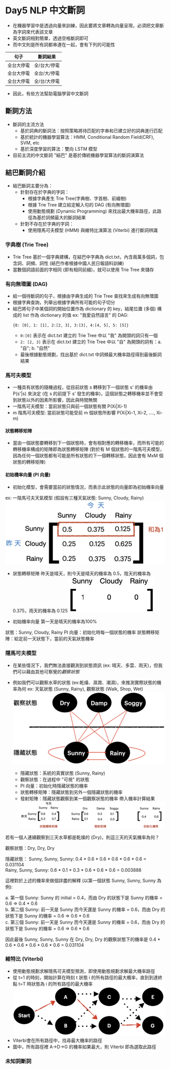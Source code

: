# Day5 NLP 中文斷詞
* 在機器學習中是透過向量來訓練，因此要將文章轉為向量呈現，必須把文章斷為字詞來代表該文章
* 英文斷詞相對簡單，透過空格斷詞即可
* 而中文則是所有詞都串連在一起，會有下列的可能性

|句子|斷詞結果|
|-|-|
|全台大停電|全/台大/停電|
|全台大停電|全台/大/停電|
|全台大停電|全/台/大停電|

* 因此，有些方法幫助電腦學習中文斷詞

## 斷詞方法
* 斷詞的主流方法
    * 基於詞典的斷詞法：按照策略將待匹配的字串和已建立好的詞典進行匹配
    * 基於統計的機器學習算法：HMM, Conditional Random Field(CRF), SVM, etc
    * 基於深度學習的算法：雙向 LSTM 模型
* 目前主流的中文斷詞 "結巴" 是基於傳統機器學習算法的斷詞演算法

## 結巴斷詞介紹
* 結巴斷詞主要分為：
    * 針對存在於字典的字詞：
        * 根據字典產生 Trie Tree(字典樹、字首樹、前綴樹)
        * 根據 Trie Tree 建立給定輸入句的 DAG (有向無環圖)
        * 使用動態規劃 (Dynamic Programming) 來找出最大機率路徑，此路徑為基於詞頻最大的斷詞結果
    * 針對不存在於字典的字詞：
        * 使用隱馬可夫模型 (HMM) 與維特比演算法 (Viterbi) 進行斷詞辨識

### 字典樹 (Trie Tree)
* Trie Tree 基於一個字典建構，在結巴中字典為 dict.txt，內含兩萬多個詞，包含詞、詞頻、詞性 (結巴作者根據中國人民日報語料訓練)
* 當數個詞語前面的字相同 (即有相同前綴)，就可以使用 Trie Tree 來儲存

### 有向無環圖 (DAG)
* 給一個待斷詞的句子，根據由字典生成的 Trie Tree 查找來生成有向無環圖
* 根據字典查詢，列舉出根據字典所有可能的句子切分
* 結巴將句子中某個詞的開始位置作為 dictionary 的 key，結尾位置 (多個) 構成的 list 作為 dictionary 的值
ex: "我愛自然語言" 的 DAG:
    ```
    {0: [0], 1: [1], 2:[2, 3], 3:[3], 4:[4, 5], 5: [5]}
    ```
    * `0:[0]` 表示在 dict.txt 建立的 Trie Tree 中以 "我" 為開頭的詞只有一個
    * `2: [2, 3]` 表示在 dict.txt 建立的 Trie Tree 中以 "自" 為開頭的詞有：a. "自"; b. "自然"
    * 最後根據動態規劃，找出基於 dict.txt 中詞頻最大機率路徑得到最後斷詞結果

### 馬可夫模型
* 一種具有狀態的隨機過程，從目前狀態 s 轉移到下一個狀態 s' 的機率由 P(s'|s) 來決定 (在 s 的前提下 s’ 發生的機率)，這個狀態之轉移機率並不會受到狀態以外的因素所影響，因此與時間無關
* 一階馬可夫模型：當前狀態只與前一個狀態有關 P(Xi|Xi-1)
* m 階馬可夫模型: 當前狀態可能受前 m 個狀態所影響 P(Xi|Xi-1, Xi-2, ...., Xi-m)

#### 狀態轉移矩陣
* 當由一個狀態要轉移到下一個狀態時，會有相對應的轉移機率，而所有可能的轉移機率構成的矩陣即為狀態轉移矩陣 (對於有 M 個狀態的一階馬可夫模型，因為任何一個狀態都有可能是所有狀態的下一個轉移狀態，因此會有 MxM 個狀態的轉移矩陣)

#### 初始機率向量 (PI 向量)
* 初始化模型，會需要當前的狀態情況，而表示此狀態的向量即為初始機率向量

ex: 一階馬可夫天氣模型 (假設有三種天氣狀態: Sunny, Cloudy, Rainy)
![](https://github.com/myps6415/NLP-marathon/blob/main/D05%20NLP%20中文斷詞/Markov_example.png?raw=true)

* 狀態轉移矩陣
昨天是晴天，則今天是晴天的機率為 0.5，陰天的機率為 0.375，雨天的機率為 0.125
![](https://github.com/myps6415/NLP-marathon/blob/main/D05%20NLP%20中文斷詞/Markov_example2.png?raw=true)

* 初始機率向量
第一天是晴天的機率為100%

狀態：Sunny, Cloudy, Rainy
PI 向量：初始化時每一個狀態的機率
狀態轉移矩陣：給定前一天狀態下，當前的天氣狀態機率

### 隱馬可夫模型
* 在某些情況下，我們無法直接觀測到狀態資訊 (ex: 晴天、多雲、雨天)，但我們可以藉由其他可察覺的*觀察狀態*
* 例如我們可以觀察水草的狀態 (ex:乾燥、濕潤、潮濕)，來推測實際狀態的機率為何
ex: 天氣狀態 (Sunny, Rainy), 觀察狀態 (Walk, Shop, Wet)
![](https://github.com/myps6415/NLP-marathon/blob/main/D05%20NLP%20中文斷詞/HMM_example.png?raw=true)

    * 隱藏狀態：系統的真實狀態 (Sunny, Rainy)
    * 觀察狀態：在過程中 "可視" 的狀態
    * PI 向量：初始化時隱藏狀態的機率
    * 狀態轉移矩陣：隱藏狀態到另外一個隱藏狀態的機率
    * 發射矩陣：隱藏狀態觀察到某一個觀察狀態的機率
帶入機率計算結果
![](https://github.com/myps6415/NLP-marathon/blob/main/D05%20NLP%20中文斷詞/HMM_example2.png?raw=true)

若有一個人連續觀察到三天水草都是乾燥的 (Dry)，則這三天的天氣機率為何？

觀察狀態：Dry, Dry, Dry

隱藏狀態：
Sunny, Sunny, Sunny: 0.4 * 0.6 * 0.6 * 0.6 * 0.6 * 0.6 = 0.031104  
Rainy, Sunny, Sunny: 0.6 * 0.1 * 0.3 * 0.6 * 0.6 * 0.6 = 0.003888

這裡對於上述的機率來做個詳盡的解釋 (以第一個狀態 Sunny, Sunny, Sunny 為例):

a. 第一個 Sunny: Sunny 的 initial = 0.4，而由 Dry 的狀態下是 Sunny 的機率 = 0.6 => 0.4 * 0.6  
b. 第二個 Sunny: 前一天是 Sunny 而今天還是 Sunny 的機率 = 0.6，而由 Dry 的狀態下是 Sunny 的機率 = 0.6 => 0.6 * 0.6  
c. 第三個 Sunny: 前一天是 Sunny 而今天還是 Sunny 的機率 = 0.6，而由 Dry 的狀態下是 Sunny 的機率 = 0.6 => 0.6 * 0.6

因此最後 Sunny, Sunny, Sunny 在 Dry, Dry, Dry 的觀察狀態下的機率是 0.4 * 0.6 * 0.6 * 0.6 * 0.6 * 0.6 = 0.031104

### 維特比 (Viterbi)
* 使用動態規劃求解隱馬可夫模型預測，即使用動態規劃求解最大機率路徑
* 從 t=1 的時刻，開始計算在時刻 t 狀態 i 的所有路徑的最大概率，直到到達終點 t=T 時狀態為 i 的所有路徑的最大機率
![](https://github.com/myps6415/NLP-marathon/blob/main/D05%20NLP%20中文斷詞/Viterbi.jpeg?raw=true)
* Viterbi會在所有路徑中，找尋最大機率的路徑
* 圖中，所有路徑裡 A->D->G 的機率如果最大，則 Viterbi 即為選取此路徑

### 未知詞斷詞
